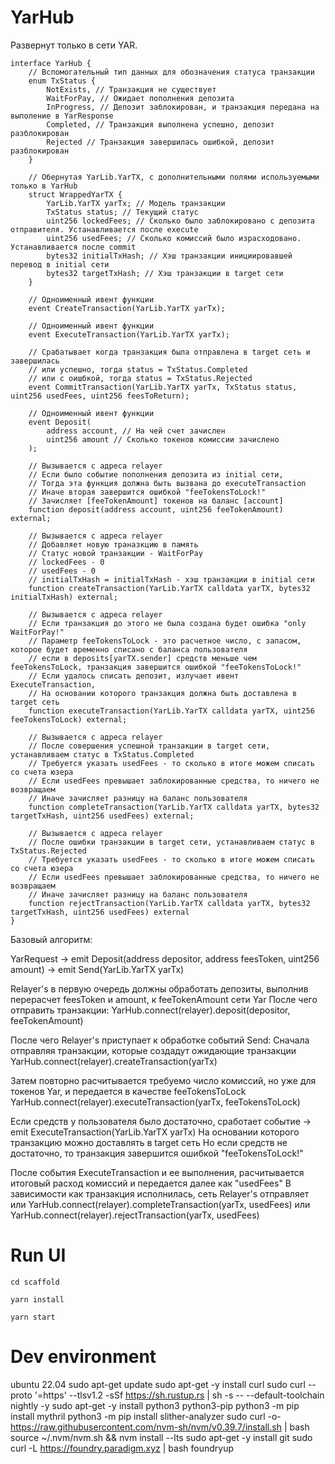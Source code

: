 # YarHub

Развернут только в сети YAR.

```solidity
interface YarHub {
    // Вспомогательный тип данных для обозначения статуса транзакции
    enum TxStatus {
        NotExists, // Транзакция не существует
        WaitForPay, // Ожидает пополнения депозита
        InProgress, // Депозит заблокирован, и транзакция передана на выполение в YarResponse
        Completed, // Транзакция выполнена успешно, депозит разблокирован
        Rejected // Транзакция завершилась ошибкой, депозит разблокирован
    }

    // Обернутая YarLib.YarTX, с дополнительными полями используемыми только в YarHub
    struct WrappedYarTX {
        YarLib.YarTX yarTx; // Модель транзакции
        TxStatus status; // Текущий статус
        uint256 lockedFees; // Сколько было заблокировано с депозита отправителя. Устанавливается после execute
        uint256 usedFees; // Сколько комиссий было израсходовано. Устанавливается после commit
        bytes32 initialTxHash; // Хэш транзакции инициировавшей перевод в initial сети
        bytes32 targetTxHash; // Хэш транзакции в target сети
    }

    // Одноименный ивент функции
    event CreateTransaction(YarLib.YarTX yarTx);

    // Одноименный ивент функции
    event ExecuteTransaction(YarLib.YarTX yarTx);

    // Срабатывает когда транзакция была отправлена в target сеть и завершилась
    // или успешно, тогда status = TxStatus.Completed
    // или c оишбкой, тогда status = TxStatus.Rejected
    event CommitTransaction(YarLib.YarTX yarTx, TxStatus status, uint256 usedFees, uint256 feesToReturn);

    // Одноименный ивент функции
    event Deposit(
        address account, // На чей счет зачислен
        uint256 amount // Сколько токенов комиссии зачислено
    );

    // Вызывается с адреса relayer
    // Если было событие пополнения депозита из initial сети,
    // Тогда эта функция должна быть вызвана до executeTransaction
    // Иначе вторая завершится ошибкой "feeTokensToLock!"
    // Зачисляет [feeTokenAmount] токенов на баланс [account]
    function deposit(address account, uint256 feeTokenAmount) external;

    // Вызывается с адреса relayer
    // Добавляет новую траназкцию в память
    // Статус новой транзакции - WaitForPay
    // lockedFees - 0
    // usedFees - 0
    // initialTxHash = initialTxHash - хэш транзакции в initial сети
    function createTransaction(YarLib.YarTX calldata yarTX, bytes32 initialTxHash) external;

    // Вызывается с адреса relayer
    // Если транзакция до этого не была создана будет ошибка "only WaitForPay!"
    // Параметр feeTokensToLock - это расчетное число, с запасом, которое будет временно списано с баланса пользователя
    // если в deposits[yarTX.sender] средств меньше чем feeTokensToLock, транзакция завершится ошибкой "feeTokensToLock!"
    // Если удалось списать депозит, излучает ивент ExecuteTransaction,
    // На основании которого транзакция должна быть доставлена в target сеть
    function executeTransaction(YarLib.YarTX calldata yarTX, uint256 feeTokensToLock) external;
    
    // Вызывается с адреса relayer
    // После совершения успешной транзакции в target сети, устанавливаем статус в TxStatus.Completed
    // Требуется указать usedFees - то сколько в итоге можем списать со счета юзера
    // Если usedFees превышает заблокированные средства, то ничего не возвращаем
    // Иначе зачисляет разницу на баланс пользователя
    function completeTransaction(YarLib.YarTX calldata yarTX, bytes32 targetTxHash, uint256 usedFees) external;

    // Вызывается с адреса relayer
    // После ошибки транзакции в target сети, устанавливаем статус в TxStatus.Rejected
    // Требуется указать usedFees - то сколько в итоге можем списать со счета юзера
    // Если usedFees превышает заблокированные средства, то ничего не возвращаем
    // Иначе зачисляет разницу на баланс пользователя
    function rejectTransaction(YarLib.YarTX calldata yarTX, bytes32 targetTxHash, uint256 usedFees) external
}
```

Базовый алгоритм:

YarRequest -> emit Deposit(address depositor, address feesToken, uint256 amount)
           -> emit Send(YarLib.YarTX yarTx)

Relayer's в первую очередь должны обработать депозиты, выполнив перерасчет feesToken и amount, к feeTokenAmount сети Yar
После чего отправить транзакции:
YarHub.connect(relayer).deposit(depositor, feeTokenAmount)

После чего Relayer's приступает к обработке событий Send:
Сначала отправляя транзакции, которые создадут ожидающие транзакции
YarHub.connect(relayer).createTransaction(yarTx)

Затем повторно расчитывается требуемо число комиссий, но уже для токенов Yar, и передается в качестве feeTokensToLock
YarHub.connect(relayer).executeTransaction(yarTx, feeTokensToLock)

Если средств у пользователя было достаточно, сработает событие 
           -> emit ExecuteTransaction(YarLib.YarTX yarTx)
На основании которого транзакцию можно доставлять в target сеть
Но если средств не достаточно, то транзакция завершится ошибкой "feeTokensToLock!"

После события ExecuteTransaction и ее выполнения, расчитывается итоговый расход комиссий и передается далее как "usedFees"
В зависимости как транзакция исполнилась,
сеть Relayer's отправляет или
YarHub.connect(relayer).completeTransaction(yarTx, usedFees)
или
YarHub.connect(relayer).rejectTransaction(yarTx, usedFees)


# Run UI

```shell
cd scaffold
```

```shell
yarn install
```

```shell
yarn start
```

# Dev environment

ubuntu 22.04
sudo apt-get update
sudo apt-get -y install curl
sudo curl --proto '=https' --tlsv1.2 -sSf https://sh.rustup.rs | sh -s -- --default-toolchain nightly -y
sudo apt-get -y install python3 python3-pip
python3 -m pip install mythril
python3 -m pip install slither-analyzer
sudo curl -o- https://raw.githubusercontent.com/nvm-sh/nvm/v0.39.7/install.sh | bash
source ~/.nvm/nvm.sh && nvm install --lts
sudo apt-get -y install git
sudo curl -L https://foundry.paradigm.xyz | bash
foundryup
